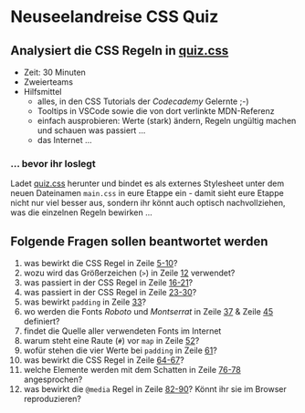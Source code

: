 # Neuseelandreise CSS Quiz

## Analysiert die CSS Regeln in [quiz.css](https://github.com/webmapping/nz/blob/main/quiz.css)

- Zeit: 30 Minuten
- Zweierteams
- Hilfsmittel
    - alles, in den CSS Tutorials der *Codecademy* Gelernte ;-)
    - Tooltips in VSCode sowie die von dort verlinkte MDN-Referenz
    - einfach ausprobieren: Werte (stark) ändern, Regeln ungültig machen und schauen was passiert ...
    - das Internet ...

### ... bevor ihr loslegt

Ladet [quiz.css](https://github.com/webmapping/nz/blob/main/quiz.css) herunter und bindet es als externes Stylesheet unter dem neuen Dateinamen `main.css` in eure Etappe ein - damit sieht eure Etappe nicht nur viel besser aus, sondern ihr könnt auch optisch nachvollziehen, was die einzelnen Regeln bewirken ...

## Folgende Fragen sollen beantwortet werden

1. was bewirkt die CSS Regel in Zeile [5-10](https://github.com/webmapping/nz/blob/main/quiz.css#L5-L10)?
2. wozu wird das Größerzeichen (`>`) in Zeile [12](https://github.com/webmapping/nz/blob/main/quiz.css#L12) verwendet?
3. was passiert in der CSS Regel in Zeile [16-21](https://github.com/webmapping/nz/blob/main/quiz.css#L16-L21)?
4. was passiert in der CSS Regel in Zeile [23-30](https://github.com/webmapping/nz/blob/main/quiz.css#L23-L30)?
5. was bewirkt `padding` in Zeile [33](https://github.com/webmapping/nz/blob/main/quiz.css#L33)?
6. wo werden die Fonts *Roboto* und *Montserrat* in Zeile [37](https://github.com/webmapping/nz/blob/main/quiz.css#L37) & Zeile [45](https://github.com/webmapping/nz/blob/main/quiz.css#L45) definiert?
7. findet die Quelle aller verwendeten Fonts im Internet
8. warum steht eine Raute (`#`) vor `map` in Zeile [52](https://github.com/webmapping/nz/blob/main/quiz.css#L52)?
9. wofür stehen die vier Werte bei `padding` in Zeile [61](https://github.com/webmapping/nz/blob/main/quiz.css#L61)?
10. was bewirkt die CSS Regel in Zeile [64-67](https://github.com/webmapping/nz/blob/main/quiz.css#L64-L67)?
11. welche Elemente werden mit dem Schatten in Zeile [76-78](https://github.com/webmapping/nz/blob/main/quiz.css#L76-L78) angesprochen?
12. was bewirkt die `@media` Regel in Zeile [82-90](https://github.com/webmapping/nz/blob/main/quiz.css#L82-L90)? Könnt ihr sie im Browser reproduzieren?
